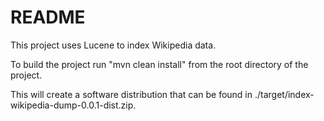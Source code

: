 # README #

This project uses Lucene to index Wikipedia data.

To build the project run "mvn clean install" from the root directory of the project. 

This will create a software distribution that can be found in 
./target/index-wikipedia-dump-0.0.1-dist.zip.
